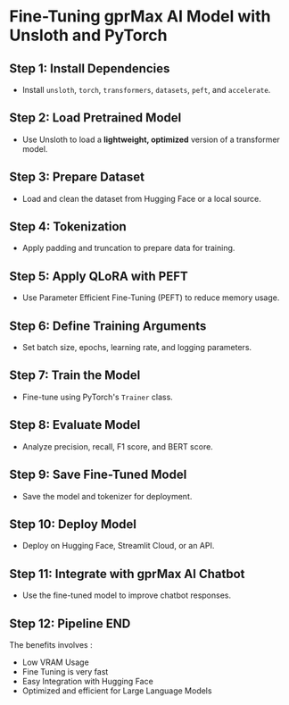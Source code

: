 # Fine-Tuning gprMax AI Model with Unsloth and PyTorch

## Step 1: Install Dependencies  
- Install `unsloth`, `torch`, `transformers`, `datasets`, `peft`, and `accelerate`.

## Step 2: Load Pretrained Model  
- Use Unsloth to load a **lightweight, optimized** version of a transformer model.

## Step 3: Prepare Dataset  
- Load and clean the dataset from Hugging Face or a local source.

## Step 4: Tokenization  
- Apply padding and truncation to prepare data for training.

## Step 5: Apply QLoRA with PEFT  
- Use Parameter Efficient Fine-Tuning (PEFT) to reduce memory usage.

## Step 6: Define Training Arguments  
- Set batch size, epochs, learning rate, and logging parameters.

## Step 7: Train the Model  
- Fine-tune using PyTorch's `Trainer` class.

## Step 8: Evaluate Model  
- Analyze precision, recall, F1 score, and BERT score.

## Step 9: Save Fine-Tuned Model  
- Save the model and tokenizer for deployment.

## Step 10: Deploy Model  
- Deploy on Hugging Face, Streamlit Cloud, or an API.

## Step 11: Integrate with gprMax AI Chatbot  
- Use the fine-tuned model to improve chatbot responses.

## Step 12: Pipeline END



The benefits involves :

- Low VRAM Usage
- Fine Tuning is very fast
- Easy Integration with Hugging Face
- Optimized and efficient for Large Language Models 
